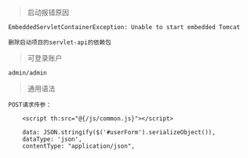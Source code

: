 > 启动报错原因

    EmbeddedServletContainerException: Unable to start embedded Tomcat
    
    删除启动项目的servlet-api的依赖包
    
> 可登录账户

    admin/admin
    
> 通用语法

    POST请求传参：
    
        <script th:src="@{/js/common.js}"></script>
    
        data: JSON.stringify($('#userForm').serializeObject()),
        dataType: 'json',
        contentType: "application/json",